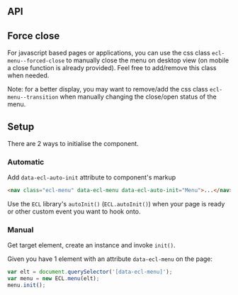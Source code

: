 
## API

<MenuJSDoc />

## Force close

For javascript based pages or applications, you can use the css class `ecl-menu--forced-close` to manually close the menu on desktop view (on mobile a close function is already provided).
Feel free to add/remove this class when needed.

Note: for a better display, you may want to remove/add the css class `ecl-menu--transition` when manually changing the close/open status of the menu.

## Setup

There are 2 ways to initialise the component.

### Automatic

Add `data-ecl-auto-init` attribute to component's markup

```html
<nav class="ecl-menu" data-ecl-menu data-ecl-auto-init="Menu">...</nav>
```

Use the `ECL` library's `autoInit()` (`ECL.autoInit()`) when your page is ready or other custom event you want to hook onto.

### Manual

Get target element, create an instance and invoke `init()`.

Given you have 1 element with an attribute `data-ecl-menu` on the page:

```js
var elt = document.querySelector('[data-ecl-menu]');
var menu = new ECL.menu(elt);
menu.init();
```